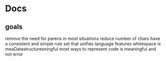 # Docs

## goals

remove the need for parens in most situations
reduce number of chars
have a consistent and simple rule set that unifies language features
whitespace is meaDatastructuresningful
most ways to represent code is meaningful and not error
